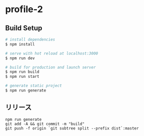 # profile-2

## Build Setup

```bash
# install dependencies
$ npm install

# serve with hot reload at localhost:3000
$ npm run dev

# build for production and launch server
$ npm run build
$ npm run start

# generate static project
$ npm run generate
```

## リリース

```
npm run generate
git add -A && git commit -m "build"
git push -f origin `git subtree split --prefix dist`:master
```
